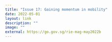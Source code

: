 ```yaml
---
title: "Issue 17: Gaining momentum in mobility"
date: 2022-05-01
layout: link
description: ""
image: ""
external: https://go.gov.sg/rie-mag-may2022b
---
```

